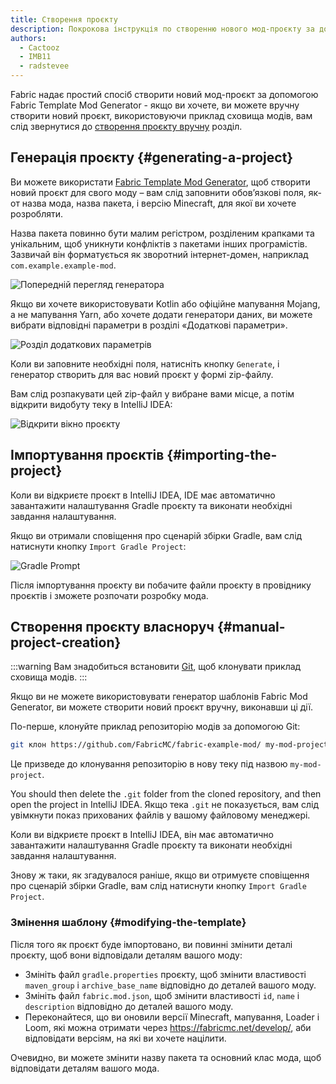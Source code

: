 ```yaml
---
title: Створення проєкту
description: Покрокова інструкція по створенню нового мод-проєкту за допомогою генератора шаблонів модів Fabric.
authors:
  - Cactooz
  - IMB11
  - radstevee
---
```


Fabric надає простий спосіб створити новий мод-проєкт за допомогою Fabric Template Mod Generator - якщо ви хочете, ви можете вручну створити новий проєкт, використовуючи приклад сховища модів, вам слід звернутися до [створення проєкту вручну](#manual-project-creation) розділ.

## Генерація проєкту {#generating-a-project}

Ви можете використати [Fabric Template Mod Generator](https://fabricmc.net/develop/template/), щоб створити новий проєкт для свого моду – вам слід заповнити обов’язкові поля, як-от назва мода, назва пакета, і версію Minecraft, для якої ви хочете розробляти.

Назва пакета повинно бути малим регістром, розділеним крапками та унікальним, щоб уникнути конфліктів з пакетами інших програмістів. Зазвичай він форматується як зворотний інтернет-домен, наприклад `com.example.example-mod`.

![Попередній перегляд генератора](/assets/develop/getting-started/template-generator.png)

Якщо ви хочете використовувати Kotlin або офіційне мапування Mojang, а не мапування Yarn, або хочете додати генератори даних, ви можете вибрати відповідні параметри в розділі «Додаткові параметри».

![Розділ додаткових параметрів](/assets/develop/getting-started/template-generator-advanced.png)

Коли ви заповните необхідні поля, натисніть кнопку `Generate`, і генератор створить для вас новий проєкт у формі zip-файлу.

Вам слід розпакувати цей zip-файл у вибране вами місце, а потім відкрити видобуту теку в IntelliJ IDEA:

![Відкрити вікно проєкту](/assets/develop/getting-started/open-project.png)

## Імпортування проєктів {#importing-the-project}

Коли ви відкриєте проєкт в IntelliJ IDEA, IDE має автоматично завантажити налаштування Gradle проєкту та виконати необхідні завдання налаштування.

Якщо ви отримали сповіщення про сценарій збірки Gradle, вам слід натиснути кнопку `Import Gradle Project`:

![Gradle Prompt](/assets/develop/getting-started/gradle-prompt.png)

Після імпортування проєкту ви побачите файли проєкту в провіднику проєктів і зможете розпочати розробку мода.

## Створення проєкту власноруч {#manual-project-creation}

:::warning
Вам знадобиться встановити [Git](https://git-scm.com/), щоб клонувати приклад сховища модів.
:::

Якщо ви не можете використовувати генератор шаблонів Fabric Mod Generator, ви можете створити новий проєкт вручну, виконавши ці дії.

По-перше, клонуйте приклад репозиторію модів за допомогою Git:

```sh
git клон https://github.com/FabricMC/fabric-example-mod/ my-mod-project
```

Це призведе до клонування репозиторію в нову теку під назвою `my-mod-project`.

You should then delete the `.git` folder from the cloned repository, and then open the project in IntelliJ IDEA. Якщо тека `.git` не показується, вам слід увімкнути показ прихованих файлів у вашому файловому менеджері.

Коли ви відкриєте проєкт в IntelliJ IDEA, він має автоматично завантажити налаштування Gradle проєкту та виконати необхідні завдання налаштування.

Знову ж таки, як згадувалося раніше, якщо ви отримуєте сповіщення про сценарій збірки Gradle, вам слід натиснути кнопку `Import Gradle Project`.

### Змінення шаблону {#modifying-the-template}

Після того як проєкт буде імпортовано, ви повинні змінити деталі проєкту, щоб вони відповідали деталям вашого моду:

- Змініть файл `gradle.properties` проєкту, щоб змінити властивості `maven_group` і `archive_base_name` відповідно до деталей вашого моду.
- Змініть файл `fabric.mod.json`, щоб змінити властивості `id`, `name` і `description` відповідно до деталей вашого моду.
- Переконайтеся, що ви оновили версії Minecraft, мапування, Loader і Loom, які можна отримати через <https://fabricmc.net/develop/>, аби відповідати версіям, на які ви хочете націлити.

Очевидно, ви можете змінити назву пакета та основний клас мода, щоб відповідати деталям вашого мода.
